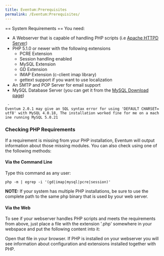 ```yaml
---
title: Eventum:Prerequisites
permalink: /Eventum:Prerequisites/
---
```


== System Requirements == You need:

-   A Webserver that is capable of handling PHP scripts (i.e [Apache HTTPD Server](http://httpd.apache.org/))
-   PHP 5.1.0 or newer with the following extensions
    -   PCRE Extension
    -   Session handling enabled
    -   MySQL Extension
    -   GD Extension
    -   IMAP Extension (c-client imap library)
    -   gettext support if you want to use localization
-   An SMTP and POP Server for email support
-   MySQL Database Server (you can get it from the [MySQL Download page](http://dev.mysql.com/))

` -Eventum 2.0.1 may give an SQL syntax error for using 'DEFAULT CHARSET=utf8' with MySQL 4.0.18, The installation worked fine for me on a machine running MySQL 5.0.21`

### Checking PHP Requirements

If a requirement is missing from your PHP installation, Eventum will output information about those missing modules. You can also check using one of the following methods:

#### Via the Command Line

Type this command as any user:

`php -m | egrep -i '(gd|imap|mysql|pcre|session)'`

**NOTE:** If your system has multiple PHP installations, be sure to use the complete path to the same php binary that is used by your web server.

#### Via the Web

To see if your webserver handles PHP scripts and meets the requirements from above, just place a file with the extension '.php' somewhere in your webspace and put the following content into it:

<?php
 phpinfo();
 ?>

Open that file in your browser. If PHP is installed on your webserver you will see information about configuration and extensions installed together with PHP.